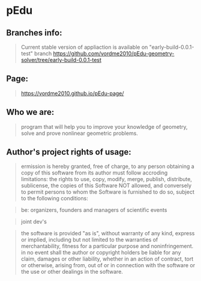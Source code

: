 # pEdu
## Branches info:
>  Current stable version of appliaction is available on "early-build-0.0.1-test" branch
>  https://github.com/vordme2010/pEdu-geometry-solver/tree/early-build-0.0.1-test
## Page: 
>  https://vordme2010.github.io/pEdu-page/
## Who we are:
>  program that will help you to improve your knowledge of geometry, solve and prove nonlinear geometric problems.

## Author's project rights of usage:

>  ermission is hereby granted, free of charge, to any person obtaining a copy
   of this software from its author must follow
   accroding limitations: the rights
   to use, copy, modify, merge, publish, distribute, sublicense, the
   copies of this Software
   NOT allowed, and conversely to permit persons to whom the Software is
   furnished to do so, subject to the following conditions:
   
>  be: organizers, founders and managers of scientific events

>  joint dev's 

>  the software is provided "as is", without warranty of any kind, express or
   implied, including but not limited to the warranties of merchantability,
   fitness for a particular purpose and noninfringement. in no event shall the
   author or copyright holders be liable for any claim, damages or other
   liability, whether in an action of contract, tort or otherwise, arising from,
   out of or in connection with the software or the use or other dealings in the
   software.
